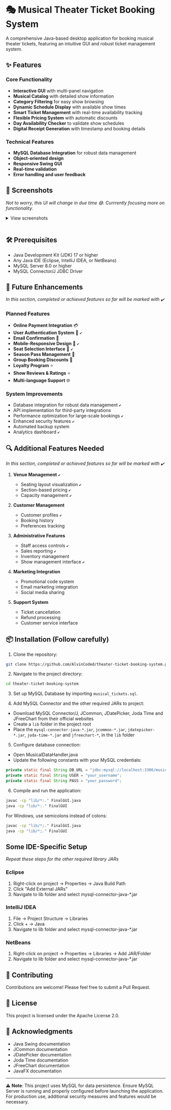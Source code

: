 # 🎭 Musical Theater Ticket Booking System
A comprehensive Java-based desktop application for booking musical theater tickets, featuring an intuitive GUI and robust ticket management system.

## ✨ Features
### Core Functionality
- **Interactive GUI** with multi-panel navigation
- **Musical Catalog** with detailed show information
- **Category Filtering** for easy show browsing
- **Dynamic Schedule Display** with available show times
- **Smart Ticket Management** with real-time availability tracking
- **Flexible Pricing System** with automatic discounts
- **Day Availability Checker** to validate show schedules
- **Digital Receipt Generation** with timestamp and booking details

### Technical Features
- **MySQL Database Integration** for robust data management
- **Object-oriented design**
- **Responsive Swing GUI**
- **Real-time validation**
- **Error handling and user feedback**
  
## 📸 Screenshots
<i> Not to worry, this UI will change in due time 😅. Currrently focusing more on functionality.</i>

<details>
	<summary>View screenshots</summary>
    <p align="left">
        <img src="screenshots/customer-home-screen.png" width="400" style="border-radius:50%" alt="Musical List View">
        <img src="screenshots/booking-success.png" width="500" style="border-radius:50%" alt="Booking Confirmation">
        <img src="screenshots/admin-dashboard.png" width="400" style="border-radius:50%" alt="Admin Dashboard">
        <img src="screenshots/booking-process.png" width="600" style="border-radius:50%" alt="Booking Process">
    </p>
</details>

<br/>

## 🛠️ Prerequisites
- Java Development Kit (JDK) 17 or higher
- Any Java IDE (Eclipse, IntelliJ IDEA, or NetBeans)
- MySQL Server 8.0 or higher
- MySQL Connector/J JDBC Driver

## 🎯 Future Enhancements
<i>In this section, completed or achieved features so far will be marked with `✔️`</i>
### Planned Features
- **Online Payment Integration** 💳
- **User Authentication System** 🔐 `✔️`
- **Email Confirmation** 📧
- **Mobile-Responsive Design** 📱 `✔️`
- **Seat Selection Interface** 💺 `✔️`
- **Season Pass Management** 🎫
- **Group Booking Discounts** 👥
- **Loyalty Program** ⭐
- **Show Reviews & Ratings** ⭐
- **Multi-language Support** 🌐

### System Improvements
- Database integration for robust data management `✔️`
- API implementation for third-party integrations
- Performance optimization for large-scale bookings `✔️`
- Enhanced security features `✔️`
- Automated backup system
- Analytics dashboard `✔️`

## 🔍 Additional Features Needed
<i>In this section, completed or achieved features so far will be marked with `✔️`</i>
1. **Venue Management** `✔️`
   - Seating layout visualization `✔️`
   - Section-based pricing `✔️`
   - Capacity management `✔️`

2. **Customer Management**
   - Customer profiles `✔️`
   - Booking history
   - Preferences tracking

3. **Administrative Features**
   - Staff access controls `✔️`
   - Sales reporting `✔️`
   - Inventory management
   - Show management interface `✔️`

4. **Marketing Integration**
   - Promotional code system
   - Email marketing integration
   - Social media sharing

5. **Support System**
   - Ticket cancellation
   - Refund processing
   - Customer service interface

## 📦 Installation (Follow carefully)

1. Clone the repository:
```bash
git clone https://github.com/AlvinCoded/theater-ticket-booking-system.git
```

2. Navigate to the project directory:
```bash
cd theater-ticket-booking-system
```

3. Set up MySQL Database by importing `musical_tickets.sql`.

4. Add MySQL Connector and the other required JARs to project:
- Download MySQL Connector/J, JCommon, JDatePicker, Joda Time and JFreeChart from their official websites
- Create a `lib` folder in the project root
- Place the `mysql-connector-java-*.jar`, `jcommon-*.jar`, `jdatepicker-*.jar`, `joda-time-*.jar` and `jfreechart-*`,  in the `lib` folder

5. Configure database connection:
- Open MusicalDataHandler.java
- Update the following constants with your MySQL credentials:
```java
private static final String DB_URL = "jdbc:mysql://localhost:3306/musical_tickets";
private static final String USER = "your_username";
private static final String PASS = "your_password";
```

6. Compile and run the application:
```bash
javac -cp "lib/*:." FinalGUI.java
java -cp "lib/*:." FinalGUI
```

For Windows, use semicolons instead of colons:
```bash
javac -cp "lib/*;." FinalGUI.java
java -cp "lib/*;." FinalGUI
```

## Some IDE-Specific Setup
<i>Repeat these steps for the other required library JARs</i>
### Eclipse
1. Right-click on project → Properties → Java Build Path
2. Click "Add External JARs"
3. Navigate to lib folder and select mysql-connector-java-*.jar

### IntelliJ IDEA
1. File → Project Structure → Libraries
2. Click + → Java
3. Navigate to lib folder and select mysql-connector-java-*.jar

### NetBeans
1. Right-click on project → Properties → Libraries → Add JAR/Folder
2. Navigate to lib folder and select mysql-connector-java-*.jar

## 🤝 Contributing

Contributions are welcome! Please feel free to submit a Pull Request.

## 📝 License

This project is licensed under the Apache License 2.0.

## 🙏 Acknowledgments

- Java Swing documentation
- JCommon documentation
- JDatePicker documentation
- Joda Time documentation
- JFreeChart documentation
- JavaFX documentation

---
⚠️ **Note**: This project uses MySQL for data persistence. Ensure MySQL Server is running and properly configured before launching the application. For production use, additional security measures and features would be necessary.

